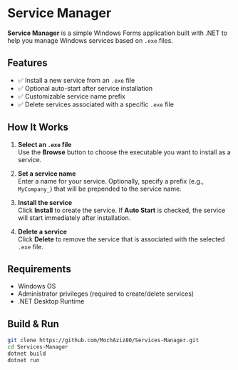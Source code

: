 # Service Manager

**Service Manager** is a simple Windows Forms application built with .NET to help you manage Windows services based on `.exe` files.

## Features

- ✅ Install a new service from an `.exe` file
- ✅ Optional auto-start after service installation
- ✅ Customizable service name prefix
- ✅ Delete services associated with a specific `.exe` file

## How It Works

1. **Select an `.exe` file**  
   Use the **Browse** button to choose the executable you want to install as a service.

2. **Set a service name**  
   Enter a name for your service. Optionally, specify a prefix (e.g., `MyCompany_`) that will be prepended to the service name.

3. **Install the service**  
   Click **Install** to create the service. If **Auto Start** is checked, the service will start immediately after installation.

4. **Delete a service**  
   Click **Delete** to remove the service that is associated with the selected `.exe` file.

## Requirements

- Windows OS
- Administrator privileges (required to create/delete services)
- .NET Desktop Runtime

## Build & Run

```bash
git clone https://github.com/MochAziz80/Services-Manager.git
cd Services-Manager
dotnet build
dotnet run
